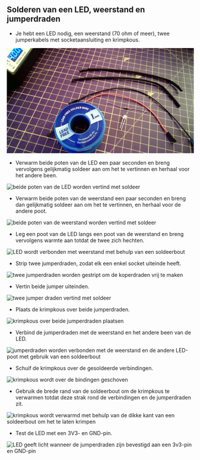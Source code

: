 ## Solderen van een LED, weerstand en jumperdraden

- Je hebt een LED nodig, een weerstand (70 ohm of meer), twee jumperkabels met socketaansluiting en krimpkous.

![componenten weergegeven samen met een rol soldeertin](images/you_will_need.jpg)

- Verwarm beide poten van de LED een paar seconden en breng vervolgens gelijkmatig soldeer aan om het te vertinnen en herhaal voor het andere been.

![beide poten van de LED worden vertind met soldeer](images/tin_led.gif)

- Verwarm beide poten van de weerstand een paar seconden en breng dan gelijkmatig soldeer aan om het te vertinnen, en herhaal voor de andere poot.

![beide poten van de weerstand worden vertind met soldeer](images/tin_resistor.gif)

- Leg een poot van de LED langs een poot van de weerstand en breng vervolgens warmte aan totdat de twee zich hechten.

![LED wordt verbonden met weerstand met behulp van een soldeerbout](images/bond_resistor.gif)

- Strip twee jumperdraden, zodat elk een enkel socket uiteinde heeft.

![twee jumperdraden worden gestript om de koperdraden vrij te maken](images/strip_jumpers.gif)

- Vertin beide jumper uiteinden.

![twee jumper draden vertind met soldeer](images/tin_jumpers.gif)

- Plaats de krimpkous over beide jumperdraden.

![krimpkous over beide jumperdraden plaatsen](images/add_heatshrink.gif)

- Verbind de jumperdraden met de weerstand en het andere been van de LED.

![jumperdraden worden verbonden met de weerstand en de andere LED-poot met gebruik van een soldeerbout](images/bond_jumpers.gif)

- Schuif de krimpkous over de gesoldeerde verbindingen.

![krimpkous wordt over de bindingen geschoven](images/place_heatshrink.gif)

- Gebruik de brede rand van de soldeerbout om de krimpkous te verwarmen totdat deze strak rond de verbindingen en de jumperdraden zit.

![krimpkous wordt verwarmd met behulp van de dikke kant van een soldeerbout om het te laten krimpen](images/heat_heatshrink.gif)

- Test de LED met een 3V3- en GND-pin.

![LED geeft licht wanneer de jumperdraden zijn bevestigd aan een 3v3-pin en GND-pin](images/test_led.gif)